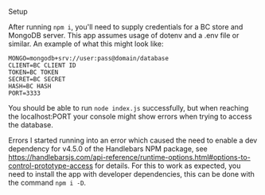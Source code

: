 Setup

After running `npm i`, you'll need to supply credentials for a BC store and MongoDB server. This app assumes usage of dotenv and a .env file or similar. An example of what this might look like:

```
MONGO=mongodb+srv://user:pass@domain/database
CLIENT=BC CLIENT ID
TOKEN=BC TOKEN
SECRET=BC SECRET
HASH=BC HASH
PORT=3333
```

You should be able to run `node index.js` successfully, but when reaching the localhost:PORT your console might show errors when trying to access the database.

Errors
I started running into an error which caused the need to enable a dev dependency for v4.5.0 of the Handlebars NPM package, see https://handlebarsjs.com/api-reference/runtime-options.html#options-to-control-prototype-access for details. For this to work as expected, you need to install the app with developer dependencies, this can be done with the command `npm i -D`. 
